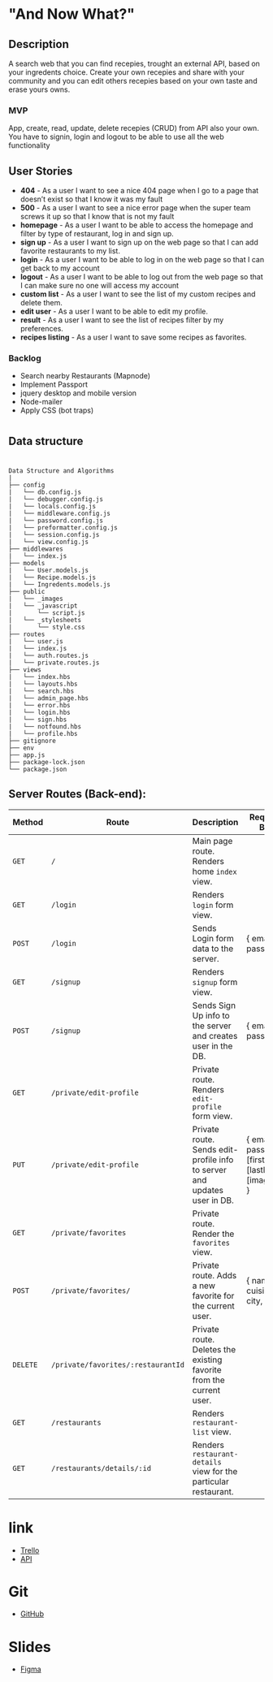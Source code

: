 # **"And Now What?"**

## Description

A search web that you can find recepies, trought an external API, based on your ingredents choice.
Create your own recepies and share with your community and you can edit others recepies based on your own taste and erase yours owns.

### MVP ###
App, create, read, update, delete recepies (CRUD) from API also your own.
You have to signin, login and logout to be able to use all the web functionality

## User Stories

- **404** - As a user I want to see a nice 404 page when I go to a page that doesn’t exist so that I know it was my fault
- **500** - As a user I want to see a nice error page when the super team screws it up so that I know that is not my fault
- **homepage** - As a user I want to be able to access the homepage and filter by type of restaurant, log in and sign up. 
- **sign up** - As a user I want to sign up on the web page so that I can add favorite restaurants to my list.
- **login** - As a user I want to be able to log in on the web page so that I can get back to my account
- **logout** - As a user I want to be able to log out from the web page so that I can make sure no one will access my account
- **custom list** - As a user I want to see the list of my custom recipes and delete them.
- **edit user** - As a user I want to be able to edit my profile.
- **result** - As a user I want to see the list of recipes filter by my preferences.
- **recipes listing** - As a user I want to save some recipes as favorites.



### Backlog

- Search nearby Restaurants (Mapnode)
- Implement Passport
- jquery desktop and mobile version
- Node-mailer
- Apply CSS (bot traps)
#
## Data structure
#
```
Data Structure and Algorithms
|
├── config
|   └── db.config.js
|   └── debugger.config.js
|   └── locals.config.js
|   └── middleware.config.js
|   └── password.config.js
|   └── preformatter.config.js
|   └── session.config.js
|   └── view.config.js
├── middlewares
|   └── index.js
├── models
|   └── User.models.js
|   └── Recipe.models.js
|   └── Ingredents.models.js
├── public
|   └── _images
|   └── _javascript
|       └── script.js
|   └── _stylesheets
|       └── style.css
├── routes
|   └── user.js
|   └── index.js
|   └── auth.routes.js
|   └── private.routes.js
├── views
|   └── index.hbs
|   └── layouts.hbs
|   └── search.hbs
|   └── admin_page.hbs
|   └── error.hbs
|   └── login.hbs
|   └── sign.hbs
|   └── notfound.hbs
|   └── profile.hbs
├── gitignore
├── env
├── app.js
├── package-lock.json
└── package.json
```

## Server Routes (Back-end):

| **Method** | **Route**                          | **Description**                                              | Request  - Body                                          |
| ---------- | ---------------------------------- | ------------------------------------------------------------ | -------------------------------------------------------- |
| `GET`      | `/`                                | Main page route.  Renders home `index` view.                 |                                                          |
| `GET`      | `/login`                           | Renders `login` form view.                                   |                                                          |
| `POST`     | `/login`                           | Sends Login form data to the server.                         | { email, password }                                      |
| `GET`      | `/signup`                          | Renders `signup` form view.                                  |                                                          |
| `POST`     | `/signup`                          | Sends Sign Up info to the server and creates user in the DB. | {  email, password  }                                    |
| `GET`      | `/private/edit-profile`            | Private route. Renders `edit-profile` form view.             |                                                          |
| `PUT`      | `/private/edit-profile`            | Private route. Sends edit-profile info to server and updates user in DB. | { email, password, [firstName], [lastName], [imageUrl] } |
| `GET`      | `/private/favorites`               | Private route. Render the `favorites` view.                  |                                                          |
| `POST`     | `/private/favorites/`              | Private route. Adds a new favorite for the current user.     | { name, cuisine, city, }                                 |
| `DELETE`   | `/private/favorites/:restaurantId` | Private route. Deletes the existing favorite from the current user. |                                                          |
| `GET`      | `/restaurants`                     | Renders `restaurant-list` view.                              |                                                          |
| `GET`      | `/restaurants/details/:id`         | Renders `restaurant-details` view for the particular restaurant. |                



# link
* [Trello](https://trello.com/b/mUNfcyeK/web-design-development)
* [API](https://apilist.fun/api/food-api)
# Git
* [GitHub](https://github.com/jpsm83/Projecto-2)

# Slides

* [Figma](https://www.figma.com/proto/a0qhB6wFntTGK9AxE0cwW3/Projecto-2-Presentation?node-id=18%3A6&scaling=contain&page-id=0%3A1)
